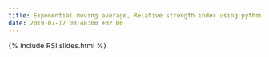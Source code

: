 ```yaml
---
title: Exponential moving average, Relative strength index using python
date: 2019-07-17 00:48:00 +02:00
---
```


{% include RSI.slides.html %}